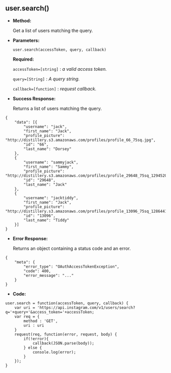 **user.search()**
----

* **Method:**
  
	Get a list of users matching the query.
	
*  **Parameters:**

	```
	user.search(accessToken, query, callback)
	```

   **Required:**
 
   `accessToken=[string]` : *a valid access token.*
   
   `query=[String]` : *A query string.*

   `callback=[function]` : *request callback.*

* **Success Response:**

	Returns a list of users matching the query.
	
```
{
    "data": [{
        "username": "jack",
        "first_name": "Jack",
        "profile_picture": "http://distillery.s3.amazonaws.com/profiles/profile_66_75sq.jpg",
        "id": "66",
        "last_name": "Dorsey"
    },
    {
        "username": "sammyjack",
        "first_name": "Sammy",
        "profile_picture": "http://distillery.s3.amazonaws.com/profiles/profile_29648_75sq_1294520029.jpg",
        "id": "29648",
        "last_name": "Jack"
    },
    {
        "username": "jacktiddy",
        "first_name": "Jack",
        "profile_picture": "http://distillery.s3.amazonaws.com/profiles/profile_13096_75sq_1286441317.jpg",
        "id": "13096",
        "last_name": "Tiddy"
    }]
}
```
 
* **Error Response:**
	
	Returns an object containing a status code and an error.
	
```
{
	"meta": {
		"error_type": "OAuthAccessTokenException",
		"code": 400,
		"error_message": "..."
	}
}
```

* **Code:**

```
user.search = function(accessToken, query, callback) {
	var uri = 'https://api.instagram.com/v1/users/search?q='+query+'&access_token='+accessToken;
	var req = {
		method : 'GET',
		uri : uri
	}
	request(req, function(error, request, body) {
		if(!error){
			callback(JSON.parse(body));
		} else {
			console.log(error);
		}
	});
}
```